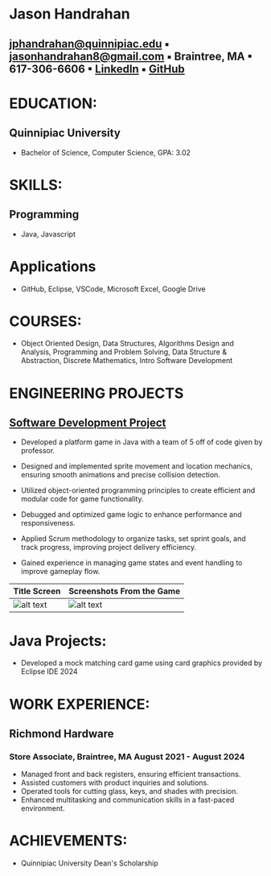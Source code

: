 # Jason Handrahan
## jphandrahan@quinnipiac.edu  ▪ jasonhandrahan8@gmail.com ▪  Braintree, MA 	▪  617-306-6606 ▪ [LinkedIn](https://www.linkedin.com/in/jason-handrahan-9a264a333/)  ▪  [GitHub](https://github.com/jason-handrahan)

# EDUCATION:
## Quinnipiac University	
- Bachelor of Science, Computer Science, GPA: 3.02

# SKILLS: 
## Programming
- Java, Javascript
# Applications
- GitHub, Eclipse, VSCode, Microsoft Excel, Google Drive

# COURSES:
- Object Oriented Design, Data Structures, Algorithms Design and Analysis, Programming and Problem Solving, Data Structure & Abstraction, Discrete Mathematics, Intro Software Development

# ENGINEERING PROJECTS
## [Software Development Project](https://github.com/GalacticSeal/Rocket_Rhodey.git)
- Developed a platform game in Java with a team of 5 off of code given by professor.
  
- Designed and implemented sprite movement and location mechanics, ensuring smooth animations and precise collision detection.

- Utilized object-oriented programming principles to create efficient and modular code for game functionality.

- Debugged and optimized game logic to enhance performance and responsiveness.

- Applied Scrum methodology to organize tasks, set sprint goals, and track progress, improving project delivery efficiency.

- Gained experience in managing game states and event handling to improve gameplay flow.

| Title Screen | Screenshots From the Game |
| --- | --- |
| ![alt text](<img width="799" alt="Screenshot 2024-11-07 at 1 11 09 PM" src="https://github.com/user-attachments/assets/4a8703a0-9877-4acc-9c32-61085b7f11e7" />) | ![alt text](<img width="800" alt="Screenshot 2024-11-21 at 2 05 27 PM" src="https://github.com/user-attachments/assets/08c187f5-b902-4327-ac13-5bcc41232b54" />) | Grass Biome | ![alt text](<img width="477" alt="Screenshot 2025-01-02 at 7 41 39 PM" src="https://github.com/user-attachments/assets/1dc626c3-7660-4acb-8261-e2572f7c32a1" />) | Ice Biome |



# Java Projects:
- Developed a mock matching card game using card graphics provided by Eclipse IDE 2024

# WORK EXPERIENCE:
## Richmond Hardware 
### Store Associate, Braintree, MA	August 2021 - August 2024
- Managed front and back registers, ensuring efficient transactions.
- Assisted customers with product inquiries and solutions.
- Operated tools for cutting glass, keys, and shades with precision.
- Enhanced multitasking and communication skills in a fast-paced environment.

# ACHIEVEMENTS:
- Quinnipiac University Dean's Scholarship
